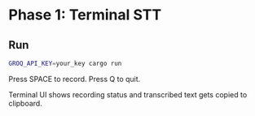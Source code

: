 # Phase 1: Terminal STT

## Run
```bash
GROQ_API_KEY=your_key cargo run
```

Press SPACE to record. Press Q to quit.

Terminal UI shows recording status and transcribed text gets copied to clipboard.